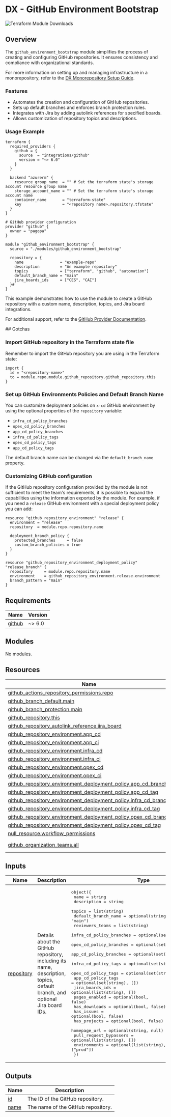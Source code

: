 # DX - GitHub Environment Bootstrap

![Terraform Module Downloads](https://img.shields.io/terraform/module/dm/pagopa-dx/github-environment-bootstrap/github?logo=terraform&label=downloads&cacheSeconds=5000&link=https%3A%2F%2Fregistry.terraform.io%2Fmodules%2Fpagopa-dx%2Fgithub-environment-bootstrap%2Fgithub%2Flatest)

## Overview

The `github_environment_bootstrap` module simplifies the process of creating and configuring GitHub repositories. It ensures consistency and compliance with organizational standards.

For more information on setting up and managing infrastructure in a monorepository, refer to the [DX Monorepository Setup Guide](https://dx.pagopa.it/docs/monorepository-setup).

### Features

- Automates the creation and configuration of GitHub repositories.
- Sets up default branches and enforces branch protection rules.
- Integrates with Jira by adding autolink references for specified boards.
- Allows customization of repository topics and descriptions.

### Usage Example

```hcl
terraform {
  required_providers {
    github = {
      source  = "integrations/github"
      version = "~> 6.0"
    }
  }

  backend "azurerm" {
    resource_group_name  = "" # Set the terraform state's storage account resource group name
    storage_account_name = "" # Set the terraform state's storage account name
    container_name       = "terraform-state"
    key                  = "<repository name>.repository.tfstate"
  }
}

# GitHub provider configuration
provider "github" {
  owner = "pagopa"
}

module "github_environment_bootstrap" {
  source = "./modules/github_environment_bootstrap"

  repository = {
    name                = "example-repo"
    description         = "An example repository"
    topics              = ["terraform", "github", "automation"]
    default_branch_name = "main"
    jira_boards_ids     = ["CES", "CAI"]
  }#
}
```

This example demonstrates how to use the module to create a GitHub repository with a custom name, description, topics, and Jira board integrations.

For additional support, refer to the [GitHub Provider Documentation](https://registry.terraform.io/providers/integrations/github/latest/docs).

## Gotchas

### Import GitHub repository in the Terraform state file

Remember to import the GitHub repository you are using in the Terraform
state:

```hcl
import {
  id = "<repository-name>"
  to = module.repo.module.github_repository.github_repository.this
}
```

### Set up GitHub Environments Policies and Default Branch Name

You can customize deployment policies on `x-cd` GitHub environment by using the
optional properties of the `repository` variable:

- `infra_cd_policy_branches`
- `opex_cd_policy_branches`
- `app_cd_policy_branches`
- `infra_cd_policy_tags`
- `opex_cd_policy_tags`
- `app_cd_policy_tags`

The default branch name can be changed via the `default_branch_name` property.

### Customizing GitHub configuration

If the GitHub repository configuration provided by the module is not sufficient to meet the team's requirements, it is possible to expand the capabilities using the information exported by the module.
For example, if you need a `release`
GitHub environment with a special deployment policy you can add:

```hcl
resource "github_repository_environment" "release" {
  environment = "release"
  repository  = module.repo.repository.name

  deployment_branch_policy {
    protected_branches     = false
    custom_branch_policies = true
  }
}

resource "github_repository_environment_deployment_policy" "release_branch" {
  repository     = module.repo.repository.name
  environment    = github_repository_environment.release.environment
  branch_pattern = "main"
}
```

<!-- BEGIN_TF_DOCS -->

## Requirements

| Name                                                            | Version |
| --------------------------------------------------------------- | ------- |
| <a name="requirement_github"></a> [github](#requirement_github) | ~> 6.0  |

## Modules

No modules.

## Resources

| Name                                                                                                                                                                                          | Type        |
| --------------------------------------------------------------------------------------------------------------------------------------------------------------------------------------------- | ----------- |
| [github_actions_repository_permissions.repo](https://registry.terraform.io/providers/integrations/github/latest/docs/resources/actions_repository_permissions)                                | resource    |
| [github_branch_default.main](https://registry.terraform.io/providers/integrations/github/latest/docs/resources/branch_default)                                                                | resource    |
| [github_branch_protection.main](https://registry.terraform.io/providers/integrations/github/latest/docs/resources/branch_protection)                                                          | resource    |
| [github_repository.this](https://registry.terraform.io/providers/integrations/github/latest/docs/resources/repository)                                                                        | resource    |
| [github_repository_autolink_reference.jira_board](https://registry.terraform.io/providers/integrations/github/latest/docs/resources/repository_autolink_reference)                            | resource    |
| [github_repository_environment.app_cd](https://registry.terraform.io/providers/integrations/github/latest/docs/resources/repository_environment)                                              | resource    |
| [github_repository_environment.app_ci](https://registry.terraform.io/providers/integrations/github/latest/docs/resources/repository_environment)                                              | resource    |
| [github_repository_environment.infra_cd](https://registry.terraform.io/providers/integrations/github/latest/docs/resources/repository_environment)                                            | resource    |
| [github_repository_environment.infra_ci](https://registry.terraform.io/providers/integrations/github/latest/docs/resources/repository_environment)                                            | resource    |
| [github_repository_environment.opex_cd](https://registry.terraform.io/providers/integrations/github/latest/docs/resources/repository_environment)                                             | resource    |
| [github_repository_environment.opex_ci](https://registry.terraform.io/providers/integrations/github/latest/docs/resources/repository_environment)                                             | resource    |
| [github_repository_environment_deployment_policy.app_cd_branch](https://registry.terraform.io/providers/integrations/github/latest/docs/resources/repository_environment_deployment_policy)   | resource    |
| [github_repository_environment_deployment_policy.app_cd_tag](https://registry.terraform.io/providers/integrations/github/latest/docs/resources/repository_environment_deployment_policy)      | resource    |
| [github_repository_environment_deployment_policy.infra_cd_branch](https://registry.terraform.io/providers/integrations/github/latest/docs/resources/repository_environment_deployment_policy) | resource    |
| [github_repository_environment_deployment_policy.infra_cd_tag](https://registry.terraform.io/providers/integrations/github/latest/docs/resources/repository_environment_deployment_policy)    | resource    |
| [github_repository_environment_deployment_policy.opex_cd_branch](https://registry.terraform.io/providers/integrations/github/latest/docs/resources/repository_environment_deployment_policy)  | resource    |
| [github_repository_environment_deployment_policy.opex_cd_tag](https://registry.terraform.io/providers/integrations/github/latest/docs/resources/repository_environment_deployment_policy)     | resource    |
| [null_resource.workflow_permissions](https://registry.terraform.io/providers/hashicorp/null/latest/docs/resources/resource)                                                                   | resource    |
| [github_organization_teams.all](https://registry.terraform.io/providers/integrations/github/latest/docs/data-sources/organization_teams)                                                      | data source |

## Inputs

| Name                                                            | Description                                                                                                                | Type                                                                                                                                                                                                                                                                                                                                                                                                                                                                                                                                                                                                                                                                                                                                                                                                                                                                                                                                       | Default | Required |
| --------------------------------------------------------------- | -------------------------------------------------------------------------------------------------------------------------- | ------------------------------------------------------------------------------------------------------------------------------------------------------------------------------------------------------------------------------------------------------------------------------------------------------------------------------------------------------------------------------------------------------------------------------------------------------------------------------------------------------------------------------------------------------------------------------------------------------------------------------------------------------------------------------------------------------------------------------------------------------------------------------------------------------------------------------------------------------------------------------------------------------------------------------------------ | ------- | :------: |
| <a name="input_repository"></a> [repository](#input_repository) | Details about the GitHub repository, including its name, description, topics, default branch, and optional Jira board IDs. | <pre>object({<br/> name = string<br/> description = string<br/> topics = list(string)<br/> default_branch_name = optional(string, "main")<br/> reviewers_teams = list(string)<br/> infra_cd_policy_branches = optional(set(string), ["main"])<br/> opex_cd_policy_branches = optional(set(string), ["main"])<br/> app_cd_policy_branches = optional(set(string), ["main"])<br/> infra_cd_policy_tags = optional(set(string), [])<br/> opex_cd_policy_tags = optional(set(string), [])<br/> app_cd_policy_tags = optional(set(string), [])<br/> jira_boards_ids = optional(list(string), [])<br/> pages_enabled = optional(bool, false)<br/> has_downloads = optional(bool, false)<br/> has_issues = optional(bool, false)<br/> has_projects = optional(bool, false)<br/> homepage_url = optional(string, null)<br/> pull_request_bypassers = optional(list(string), [])<br/> environments = optional(list(string), ["prod"])<br/> })</pre> | n/a     |   yes    |

## Outputs

| Name                                            | Description                        |
| ----------------------------------------------- | ---------------------------------- |
| <a name="output_id"></a> [id](#output_id)       | The ID of the GitHub repository.   |
| <a name="output_name"></a> [name](#output_name) | The name of the GitHub repository. |

<!-- END_TF_DOCS -->

